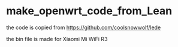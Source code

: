 # make_openwrt_code_from_Lean

the code is copied from https://github.com/coolsnowwolf/lede

the bin file is made for Xiaomi Mi WiFi R3
